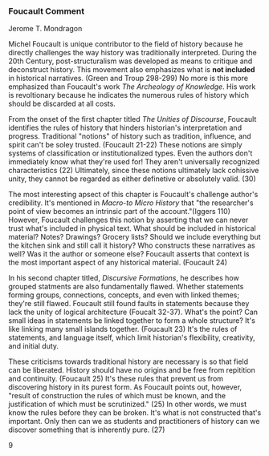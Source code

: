 ### Foucault Comment
Jerome T. Mondragon

Michel Foucault is unique contributor to the field of history because he directly challenges the way history was traditionally interpreted. During the 20th Century, post-structuralism was developed as means to critique and deconstruct history. This movement also emphasizes what is __not included__ in historical narratives. (Green and Troup 298-299) No more is this more emphasized than Foucault's work _The Archeology of Knowledge_. His work is revoltionary because he indicates the numerous rules of history which should be discarded at all costs.

From the onset of the first chapter titled _The Unities of Discourse_, Foucault identifies the rules of history that hinders historian's interpretation and progress. Traditional "notions" of history such as tradition, influence, and spirit can't be soley trusted. (Foucault 21-22) These notions are simply systems of classification or institutionalized types. Even the authors don't immediately know what they're used for! They aren't universally recognized characteristics (22) Ultimately, since these notions ultimately lack cohissive unity, they cannot be regarded as either definetive or absolutely valid. (30) 

The most interesting apsect of this chapter is Foucault's challenge author's credibility. It's mentioned in _Macro-to Micro History_ that "the researcher's point of view becomes an intrinsic part of the account."(Iggers 110) However, Foucault challenges this notion by asserting that we can never trust what's included in physical text. What should be included in historical material? Notes? Drawings? Grocery lists? Should we include everything but the kitchen sink and still call it history? Who constructs these narratives as well? Was it the author or someone else? Foucault asserts that context is the most important aspect of any historical material. (Foucault 24)

In his second chapter titled, _Discursive Formations_, he describes how grouped statments are also fundamentally flawed. Whether statements forming groups, connections, concepts, and even with linked themes; they're still flawed. Foucault still found faults in statements because they lack the unity of logical architecture (Foucalt 32-37). What's the point? Can small ideas in statements be linked together to form a whole structure? It's like linking many small islands together. (Foucault 23) It's the rules of statements, and language itself, which limit historian's flexibility, creativity, and initial duty. 

These criticisms towards traditional history are necessary is so that field can be liberated. History should have no origins and be free from repitition and continuity. (Foucault 25)  It's these rules that prevent us from discovering history in its purest form. As Foucault points out, however, "result of construction the rules of which must be known, and the justification of which must be scrutinized." (25) In other words, we must know the rules before they can be broken. It's what is not constructed that's important. Only then can we as students and practitioners of history can we discover something that is inherently pure. (27)

9
